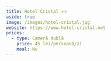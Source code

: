```yaml
---
title: Hotel Cristal ⭐⭐
aside: true
image: /images/hotel-cristal.jpg
website: https://www.hotel-cristal.net
prices:
  - type: Cameră dublă
    price: 45 lei/persoană/zi
    meal: Nu
---
```


